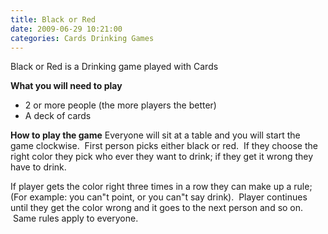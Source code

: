 ```yaml
---
title: Black or Red
date: 2009-06-29 10:21:00
categories: Cards Drinking Games
---
```

Black or Red is a Drinking game played with Cards

<strong>What you will need to play</strong>
<ul>
	<li>2 or more people (the more players the better)</li>
	<li>A deck of cards</li>
</ul>
<strong>How to play the game</strong>
Everyone will sit at a table and you will start the game clockwise.  First person picks either black or red.  If they choose the right color they pick who ever they want to drink; if they get it wrong they have to drink.

If player gets the color right three times in a row they can make up a rule; (For example: you can&quot;t point, or you can&quot;t say drink).  Player continues until they get the color wrong and it goes to the next person and so on.  Same rules apply to everyone.
